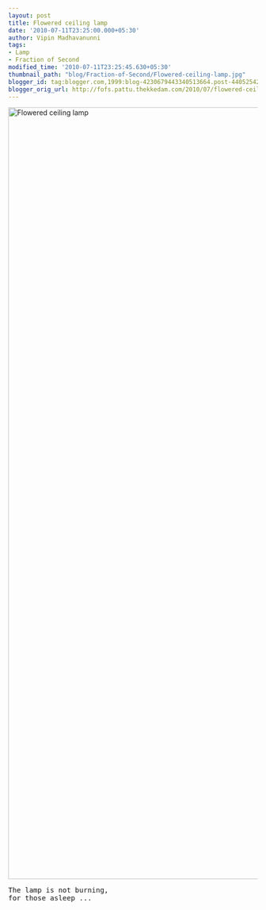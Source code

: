 ```yaml
---
layout: post
title: Flowered ceiling lamp
date: '2010-07-11T23:25:00.000+05:30'
author: Vipin Madhavanunni
tags:
- Lamp
- Fraction of Second
modified_time: '2010-07-11T23:25:45.630+05:30'
thumbnail_path: "blog/Fraction-of-Second/Flowered-ceiling-lamp.jpg"
blogger_id: tag:blogger.com,1999:blog-4230679443340513664.post-4405254288279077523
blogger_orig_url: http://fofs.pattu.thekkedam.com/2010/07/flowered-ceiling-lamp.html
---
```

<a data-flickr-embed="true"  href="https://www.flickr.com/photos/vipintm/5845116286/in/dateposted-public/" title="Flowered ceiling lamp"><img src="https://farm3.staticflickr.com/2771/5845116286_35068d3073_o.jpg" width="1040" height="1558" alt="Flowered ceiling lamp"></a><script async src="//embedr.flickr.com/assets/client-code.js" charset="utf-8"></script>

<pre>
The lamp is not burning,
for those asleep ...
<pre>


